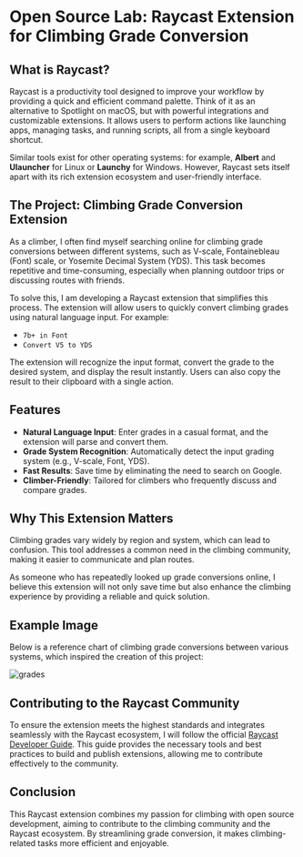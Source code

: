 # Open Source Lab: Raycast Extension for Climbing Grade Conversion

## What is Raycast?

Raycast is a productivity tool designed to improve your workflow by providing a quick and efficient command palette. Think of it as an alternative to Spotlight on macOS, but with powerful integrations and customizable extensions. It allows users to perform actions like launching apps, managing tasks, and running scripts, all from a single keyboard shortcut. 

Similar tools exist for other operating systems: for example, **Albert** and **Ulauncher** for Linux or **Launchy** for Windows. However, Raycast sets itself apart with its rich extension ecosystem and user-friendly interface.

## The Project: Climbing Grade Conversion Extension

As a climber, I often find myself searching online for climbing grade conversions between different systems, such as V-scale, Fontainebleau (Font) scale, or Yosemite Decimal System (YDS). This task becomes repetitive and time-consuming, especially when planning outdoor trips or discussing routes with friends.

To solve this, I am developing a Raycast extension that simplifies this process. The extension will allow users to quickly convert climbing grades using natural language input. For example:

- `7b+ in Font`
- `Convert V5 to YDS`

The extension will recognize the input format, convert the grade to the desired system, and display the result instantly. Users can also copy the result to their clipboard with a single action.

## Features

- **Natural Language Input**: Enter grades in a casual format, and the extension will parse and convert them.
- **Grade System Recognition**: Automatically detect the input grading system (e.g., V-scale, Font, YDS).
- **Fast Results**: Save time by eliminating the need to search on Google.
- **Climber-Friendly**: Tailored for climbers who frequently discuss and compare grades.

## Why This Extension Matters

Climbing grades vary widely by region and system, which can lead to confusion. This tool addresses a common need in the climbing community, making it easier to communicate and plan routes. 

As someone who has repeatedly looked up grade conversions online, I believe this extension will not only save time but also enhance the climbing experience by providing a reliable and quick solution.

## Example Image

Below is a reference chart of climbing grade conversions between various systems, which inspired the creation of this project:

![grades](https://github.com/user-attachments/assets/0c73f4a4-6c70-4f5b-80d8-a913ba173561)

## Contributing to the Raycast Community

To ensure the extension meets the highest standards and integrates seamlessly with the Raycast ecosystem, I will follow the official [Raycast Developer Guide](https://developers.raycast.com/basics/getting-started). This guide provides the necessary tools and best practices to build and publish extensions, allowing me to contribute effectively to the community.


## Conclusion

This Raycast extension combines my passion for climbing with open source development, aiming to contribute to the climbing community and the Raycast ecosystem. By streamlining grade conversion, it makes climbing-related tasks more efficient and enjoyable.
